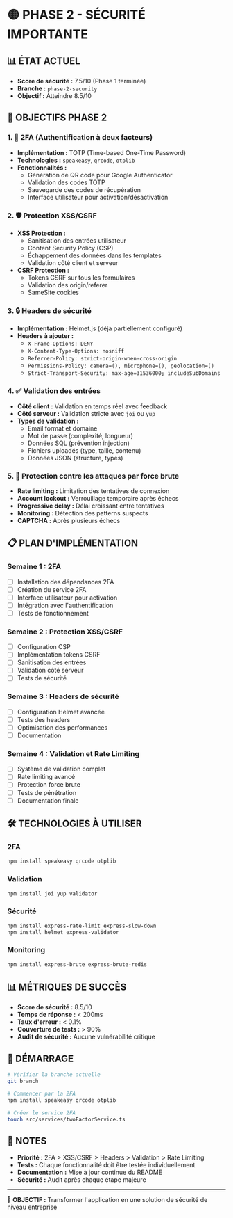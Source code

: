 # 🟡 PHASE 2 - SÉCURITÉ IMPORTANTE

## 📊 ÉTAT ACTUEL
- **Score de sécurité :** 7.5/10 (Phase 1 terminée)
- **Branche :** `phase-2-security`
- **Objectif :** Atteindre 8.5/10

## 🎯 OBJECTIFS PHASE 2

### 1. 🔐 **2FA (Authentification à deux facteurs)**
- **Implémentation :** TOTP (Time-based One-Time Password)
- **Technologies :** `speakeasy`, `qrcode`, `otplib`
- **Fonctionnalités :**
  - Génération de QR code pour Google Authenticator
  - Validation des codes TOTP
  - Sauvegarde des codes de récupération
  - Interface utilisateur pour activation/désactivation

### 2. 🛡️ **Protection XSS/CSRF**
- **XSS Protection :**
  - Sanitisation des entrées utilisateur
  - Content Security Policy (CSP)
  - Échappement des données dans les templates
  - Validation côté client et serveur
- **CSRF Protection :**
  - Tokens CSRF sur tous les formulaires
  - Validation des origin/referer
  - SameSite cookies

### 3. 🔒 **Headers de sécurité**
- **Implémentation :** Helmet.js (déjà partiellement configuré)
- **Headers à ajouter :**
  - `X-Frame-Options: DENY`
  - `X-Content-Type-Options: nosniff`
  - `Referrer-Policy: strict-origin-when-cross-origin`
  - `Permissions-Policy: camera=(), microphone=(), geolocation=()`
  - `Strict-Transport-Security: max-age=31536000; includeSubDomains`

### 4. ✅ **Validation des entrées**
- **Côté client :** Validation en temps réel avec feedback
- **Côté serveur :** Validation stricte avec `joi` ou `yup`
- **Types de validation :**
  - Email format et domaine
  - Mot de passe (complexité, longueur)
  - Données SQL (prévention injection)
  - Fichiers uploadés (type, taille, contenu)
  - Données JSON (structure, types)

### 5. 🚫 **Protection contre les attaques par force brute**
- **Rate limiting :** Limitation des tentatives de connexion
- **Account lockout :** Verrouillage temporaire après échecs
- **Progressive delay :** Délai croissant entre tentatives
- **Monitoring :** Détection des patterns suspects
- **CAPTCHA :** Après plusieurs échecs

## 📋 PLAN D'IMPLÉMENTATION

### **Semaine 1 : 2FA**
- [ ] Installation des dépendances 2FA
- [ ] Création du service 2FA
- [ ] Interface utilisateur pour activation
- [ ] Intégration avec l'authentification
- [ ] Tests de fonctionnement

### **Semaine 2 : Protection XSS/CSRF**
- [ ] Configuration CSP
- [ ] Implémentation tokens CSRF
- [ ] Sanitisation des entrées
- [ ] Validation côté serveur
- [ ] Tests de sécurité

### **Semaine 3 : Headers de sécurité**
- [ ] Configuration Helmet avancée
- [ ] Tests des headers
- [ ] Optimisation des performances
- [ ] Documentation

### **Semaine 4 : Validation et Rate Limiting**
- [ ] Système de validation complet
- [ ] Rate limiting avancé
- [ ] Protection force brute
- [ ] Tests de pénétration
- [ ] Documentation finale

## 🛠️ TECHNOLOGIES À UTILISER

### **2FA**
```bash
npm install speakeasy qrcode otplib
```

### **Validation**
```bash
npm install joi yup validator
```

### **Sécurité**
```bash
npm install express-rate-limit express-slow-down
npm install helmet express-validator
```

### **Monitoring**
```bash
npm install express-brute express-brute-redis
```

## 📊 MÉTRIQUES DE SUCCÈS

- **Score de sécurité :** 8.5/10
- **Temps de réponse :** < 200ms
- **Taux d'erreur :** < 0.1%
- **Couverture de tests :** > 90%
- **Audit de sécurité :** Aucune vulnérabilité critique

## 🚀 DÉMARRAGE

```bash
# Vérifier la branche actuelle
git branch

# Commencer par la 2FA
npm install speakeasy qrcode otplib

# Créer le service 2FA
touch src/services/twoFactorService.ts
```

## 📝 NOTES

- **Priorité :** 2FA > XSS/CSRF > Headers > Validation > Rate Limiting
- **Tests :** Chaque fonctionnalité doit être testée individuellement
- **Documentation :** Mise à jour continue du README
- **Sécurité :** Audit après chaque étape majeure

---

**🎯 OBJECTIF :** Transformer l'application en une solution de sécurité de niveau entreprise
